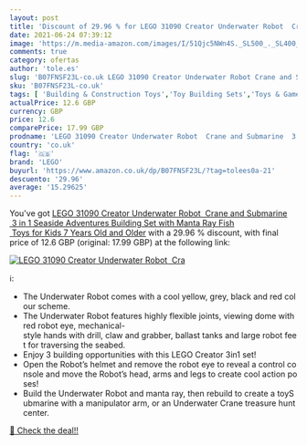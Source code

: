 ```yaml
---
layout: post
title: 'Discount of 29.96 % for LEGO 31090 Creator Underwater Robot  Cra'
date: 2021-06-24 07:39:12
image: 'https://m.media-amazon.com/images/I/51Qjc5NWn4S._SL500_._SL400_.jpg'
comments: true
category: ofertas
author: 'tole.es'
slug: 'B07FNSF23L-co.uk LEGO 31090 Creator Underwater Robot Crane and Submarine...'
sku: 'B07FNSF23L-co.uk'
tags: [ 'Building & Construction Toys','Toy Building Sets','Toys & Games','Toys Store','lego', ]
actualPrice: 12.6 GBP
currency: GBP
price: 12.6
comparePrice: 17.99 GBP
prodname: 'LEGO 31090 Creator Underwater Robot  Crane and Submarine  3 in 1 Seaside Adventures Building Set with Manta Ray Fish  Toys for Kids 7 Years Old and Older'
country: 'co.uk'
flag: '🇬🇧'
brand: 'LEGO'
buyurl: 'https://www.amazon.co.uk/dp/B07FNSF23L/?tag=tolees0a-21'
descuento: '29.96'
average: '15.29625'
---
```


You've got [LEGO 31090 Creator Underwater Robot  Crane and Submarine  3 in 1 Seaside Adventures Building Set with Manta Ray Fish  Toys for Kids 7 Years Old and Older](https://www.amazon.co.uk/dp/B07FNSF23L/?tag=tolees0a-21) with a  29.96 % discount, with final price of 12.6 GBP (original: 17.99 GBP) at the following link:

[![LEGO 31090 Creator Underwater Robot  Cra](https://m.media-amazon.com/images/I/51Qjc5NWn4S._SL500_._SL400_.jpg)](https://www.amazon.co.uk/dp/B07FNSF23L/?tag=tolees0a-21)

ℹ️:

- The Underwater Robot comes with a cool yellow, grey, black and red colour scheme.
- The Underwater Robot features highly flexible joints, viewing dome with red robot eye, mechanical-style hands with drill, claw and grabber, ballast tanks and large robot feet for traversing the seabed.
- Enjoy 3 building opportunities with this LEGO Creator 3in1 set!
- Open the Robot’s helmet and remove the robot eye to reveal a control console and move the Robot’s head, arms and legs to create cool action poses!
- Build the Underwater Robot and manta ray, then rebuild to create a toySubmarine with a manipulator arm, or an Underwater Crane treasure huntcenter.

[🛒 Check the deal!!](https://www.amazon.co.uk/dp/B07FNSF23L/?tag=tolees0a-21)
